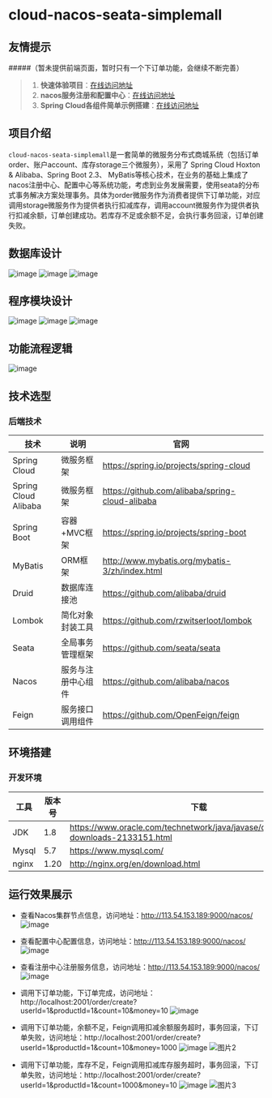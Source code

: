 # cloud-nacos-seata-simplemall
## 友情提示
#####（暂未提供前端页面，暂时只有一个下订单功能，会继续不断完善）

> 1. **快速体验项目**：[在线访问地址](http://113.54.153.189:2001/order/create?userId=1&productId=1&count=10&money=10)
> 1. **nacos服务注册和配置中心**：[在线访问地址](http://113.54.153.189:9000/nacos)
> 3. **Spring Cloud各组件简单示例搭建**：[在线访问地址](https://github.com/poxiao24/springcloud-study.git)

## 项目介绍

`cloud-nacos-seata-simplemall`是一套简单的微服务分布式商城系统（包括订单order、账户account、库存storage三个微服务），采用了 Spring Cloud Hoxton & Alibaba、Spring Boot 2.3、
MyBatis等核心技术，在业务的基础上集成了nacos注册中心、配置中心等系统功能，考虑到业务发展需要，使用seata的分布式事务解决方案处理事务。具体为order微服务作为消费者提供下订单功能，对应调用storage微服务作为提供者执行扣减库存，调用account微服务作为提供者执行扣减余额，订单创建成功。若库存不足或余额不足，会执行事务回滚，订单创建失败。

## 数据库设计
![image](https://user-images.githubusercontent.com/49785231/123651904-6d776a00-d85e-11eb-9913-ffc5168d33b6.png)
![image](https://user-images.githubusercontent.com/49785231/123651933-72d4b480-d85e-11eb-8f6b-4867eaaa7eff.png)
![image](https://user-images.githubusercontent.com/49785231/123651956-77996880-d85e-11eb-8f1a-9b321553cd78.png)

## 程序模块设计
![image](https://user-images.githubusercontent.com/49785231/123652907-466d6800-d85f-11eb-8fe9-60d820142a6f.png)
![image](https://user-images.githubusercontent.com/49785231/123653032-63a23680-d85f-11eb-9464-345da1ea1b84.png)
![image](https://user-images.githubusercontent.com/49785231/123653075-6ef56200-d85f-11eb-8407-760cb3f170e3.png)


## 功能流程逻辑
![image](https://user-images.githubusercontent.com/49785231/123652293-c21ae500-d85e-11eb-8db4-abc4edb3b263.png)


## 技术选型

### 后端技术

| 技术                   | 说明                 | 官网                                                 |
| ---------------------- | -------------------- | ---------------------------------------------------- |
| Spring Cloud           | 微服务框架           | https://spring.io/projects/spring-cloud              |
| Spring Cloud Alibaba   | 微服务框架           | https://github.com/alibaba/spring-cloud-alibaba      |
| Spring Boot            | 容器+MVC框架         | https://spring.io/projects/spring-boot               |
| MyBatis                | ORM框架              | http://www.mybatis.org/mybatis-3/zh/index.html       |
| Druid                  | 数据库连接池         | https://github.com/alibaba/druid                     |
| Lombok                 | 简化对象封装工具     | https://github.com/rzwitserloot/lombok               |
| Seata                  | 全局事务管理框架     | https://github.com/seata/seata                       |
| Nacos                  | 服务与注册中心组件     | https://github.com/alibaba/nacos                    |
| Feign                  | 服务接口调用组件     | https://github.com/OpenFeign/feign                    |

## 环境搭建

### 开发环境

| 工具          | 版本号 | 下载                                                         |
| ------------- | ------ | ------------------------------------------------------------ |
| JDK           | 1.8    | https://www.oracle.com/technetwork/java/javase/downloads/jdk8-downloads-2133151.html |
| Mysql         | 5.7    | https://www.mysql.com/                                       |
| nginx         | 1.20   | http://nginx.org/en/download.html                            |


## 运行效果展示

- 查看Nacos集群节点信息，访问地址：http://113.54.153.189:9000/nacos/
![image](https://user-images.githubusercontent.com/49785231/123790450-ec2cdf80-d910-11eb-9d10-eedb98b245b3.png)

- 查看配置中心配置信息，访问地址：http://113.54.153.189:9000/nacos/
![image](https://user-images.githubusercontent.com/49785231/123790503-fe0e8280-d910-11eb-9ca0-2f1b38dc4f49.png)

- 查看注册中心注册服务信息，访问地址：http://113.54.153.189:9000/nacos/
![image](https://user-images.githubusercontent.com/49785231/123790741-462da500-d911-11eb-9005-11ea24684ac1.png)

- 调用下订单功能，下订单完成，访问地址：http://localhost:2001/order/create?userId=1&productId=1&count=10&money=10
![image](https://user-images.githubusercontent.com/49785231/123791906-98bb9100-d912-11eb-918e-d6f8de2bc907.png)
- 调用下订单功能，余额不足，Feign调用扣减余额服务超时，事务回滚，下订单失败，访问地址：http://localhost:2001/order/create?userId=1&productId=1&count=10&money=1000
![image](https://user-images.githubusercontent.com/49785231/123792642-6f4f3500-d913-11eb-9e99-c3da531002fb.png)
![图片2](https://user-images.githubusercontent.com/49785231/123792094-d4565b00-d912-11eb-9c4f-7bda2ab6dfa6.png)
- 调用下订单功能，库存不足，Feign调用扣减库存服务超时，事务回滚，下订单失败，访问地址：http://localhost:2001/order/create?userId=1&productId=1&count=1000&money=10
![image](https://user-images.githubusercontent.com/49785231/123792542-5181d000-d913-11eb-9bcb-814ea3494240.png)
![图片3](https://user-images.githubusercontent.com/49785231/123792240-fd76eb80-d912-11eb-925c-d04d35cdb5dc.png)
